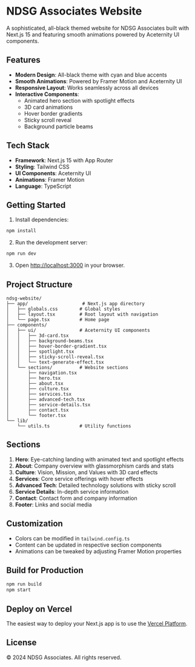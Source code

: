 # NDSG Associates Website

A sophisticated, all-black themed website for NDSG Associates built with Next.js 15 and featuring smooth animations powered by Aceternity UI components.

## Features

- **Modern Design**: All-black theme with cyan and blue accents
- **Smooth Animations**: Powered by Framer Motion and Aceternity UI
- **Responsive Layout**: Works seamlessly across all devices
- **Interactive Components**:
  - Animated hero section with spotlight effects
  - 3D card animations
  - Hover border gradients
  - Sticky scroll reveal
  - Background particle beams

## Tech Stack

- **Framework**: Next.js 15 with App Router
- **Styling**: Tailwind CSS
- **UI Components**: Aceternity UI
- **Animations**: Framer Motion
- **Language**: TypeScript

## Getting Started

1. Install dependencies:
```bash
npm install
```

2. Run the development server:
```bash
npm run dev
```

3. Open [http://localhost:3000](http://localhost:3000) in your browser.

## Project Structure

```
ndsg-website/
├── app/                    # Next.js app directory
│   ├── globals.css        # Global styles
│   ├── layout.tsx         # Root layout with navigation
│   └── page.tsx           # Home page
├── components/
│   ├── ui/                # Aceternity UI components
│   │   ├── 3d-card.tsx
│   │   ├── background-beams.tsx
│   │   ├── hover-border-gradient.tsx
│   │   ├── spotlight.tsx
│   │   ├── sticky-scroll-reveal.tsx
│   │   └── text-generate-effect.tsx
│   └── sections/          # Website sections
│       ├── navigation.tsx
│       ├── hero.tsx
│       ├── about.tsx
│       ├── culture.tsx
│       ├── services.tsx
│       ├── advanced-tech.tsx
│       ├── service-details.tsx
│       ├── contact.tsx
│       └── footer.tsx
└── lib/
    └── utils.ts           # Utility functions

```

## Sections

1. **Hero**: Eye-catching landing with animated text and spotlight effects
2. **About**: Company overview with glassmorphism cards and stats
3. **Culture**: Vision, Mission, and Values with 3D card effects
4. **Services**: Core service offerings with hover effects
5. **Advanced Tech**: Detailed technology solutions with sticky scroll
6. **Service Details**: In-depth service information
7. **Contact**: Contact form and company information
8. **Footer**: Links and social media

## Customization

- Colors can be modified in `tailwind.config.ts`
- Content can be updated in respective section components
- Animations can be tweaked by adjusting Framer Motion properties

## Build for Production

```bash
npm run build
npm start
```

## Deploy on Vercel

The easiest way to deploy your Next.js app is to use the [Vercel Platform](https://vercel.com/new?utm_medium=default-template&filter=next.js&utm_source=create-next-app&utm_campaign=create-next-app-readme).

## License

© 2024 NDSG Associates. All rights reserved.

